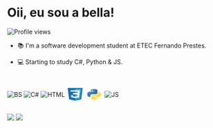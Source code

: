 <h1 align="left">Oii, eu sou a bella!</h1>
<p align="left"> <img src="https://komarev.com/ghpvc/?username=isaxlzzz&color=yellow" alt="Profile views" /> </p>

- 📚  I'm a software development student at ETEC Fernando Prestes.

- 💻 Starting to study C#, Python & JS.


##

<div style="display: inline_block"><br>
  <img align="center" alt="BS" height="30" width="40" <img src="https://cdn.jsdelivr.net/gh/devicons/devicon/icons/bootstrap/bootstrap-original.svg" />
  <img align="center" alt="C#" height="30" width="40" <img src="https://cdn.jsdelivr.net/gh/devicons/devicon/icons/csharp/csharp-original.svg" />
  <img align="center" alt="HTML" height="30" width="40" <img src="https://cdn.jsdelivr.net/gh/devicons/devicon/icons/html5/html5-original.svg" />
  <img align="center" alt="CSS" height="30" width="40" src="https://raw.githubusercontent.com/devicons/devicon/master/icons/css3/css3-original.svg">
  <img align="center" alt="Python" height="30" width="40" src="https://raw.githubusercontent.com/devicons/devicon/master/icons/python/python-original.svg" />
  <img align="center" alt="JS" height="30" width="40" src="https://cdn.jsdelivr.net/gh/devicons/devicon/icons/javascript/javascript-original.svg" />
</div>
</div>
  
  ##
 
<div> 
  <a href="https://instagram.com/isabellascarassati" target="_blank"><img src="https://img.shields.io/badge/-Instagram-%23E4405F?style=for-the-badge&logo=instagram&logoColor=white" target="_blank"></a> 
  <a href = "mailto:isaanjosscarassati@gmail.com"><img src="https://img.shields.io/badge/-Gmail-%23333?style=for-the-badge&logo=gmail&logoColor=white" target="_blank"></a>
</div>
